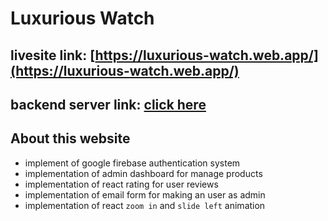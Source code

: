 # Luxurious Watch

## livesite link: [https://luxurious-watch.web.app/](https://luxurious-watch.web.app/)

## backend server link: [click here](https://github.com/programming-hero-web-course-4/niche-website-server-side-HafizurRahman001)

## About this website

- implement of google firebase authentication system
- implementation of admin dashboard for manage products
- implementation of react rating for user reviews
- implementation of email form for making an user as admin
- implementation of react `zoom in` and `slide left` animation
